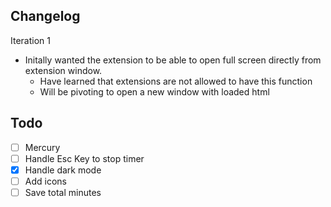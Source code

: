 ## Changelog
  Iteration 1
  - Initally wanted the extension to be able to open full screen directly from extension window.
    - Have learned that extensions are not allowed to have this function
    - Will be pivoting to open a new window with loaded html


## Todo
- [ ] Mercury
- [ ] Handle Esc Key to stop timer
- [x] Handle dark mode
- [ ] Add icons
- [ ] Save total minutes